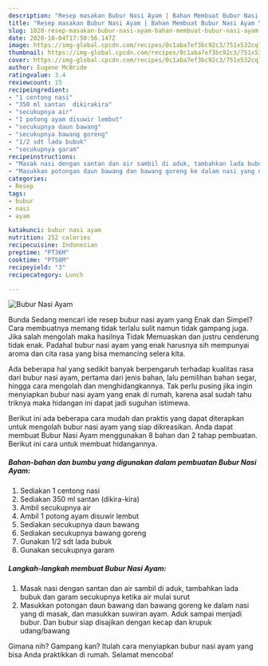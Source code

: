 ```yaml
---
description: "Resep masakan Bubur Nasi Ayam | Bahan Membuat Bubur Nasi Ayam Yang Lezat Sekali"
title: "Resep masakan Bubur Nasi Ayam | Bahan Membuat Bubur Nasi Ayam Yang Lezat Sekali"
slug: 1020-resep-masakan-bubur-nasi-ayam-bahan-membuat-bubur-nasi-ayam-yang-lezat-sekali
date: 2020-10-04T17:50:56.147Z
image: https://img-global.cpcdn.com/recipes/0c1aba7ef3bc92c3/751x532cq70/bubur-nasi-ayam-foto-resep-utama.jpg
thumbnail: https://img-global.cpcdn.com/recipes/0c1aba7ef3bc92c3/751x532cq70/bubur-nasi-ayam-foto-resep-utama.jpg
cover: https://img-global.cpcdn.com/recipes/0c1aba7ef3bc92c3/751x532cq70/bubur-nasi-ayam-foto-resep-utama.jpg
author: Eugene McBride
ratingvalue: 3.4
reviewcount: 15
recipeingredient:
- "1 centong nasi"
- "350 ml santan  dikirakira"
- "secukupnya air"
- "1 potong ayam disuwir lembut"
- "secukupnya daun bawang"
- "secukupnya bawang goreng"
- "1/2 sdt lada bubuk"
- "secukupnya garam"
recipeinstructions:
- "Masak nasi dengan santan dan air sambil di aduk, tambahkan lada bubuk dan garam secukupnya ketika air mulai surut"
- "Masukkan potongan daun bawang dan bawang goreng ke dalam nasi yang di masak, dan masukkan suwiran ayam. Aduk sampai menjadi bubur. Dan bubur siap disajikan dengan kecap dan krupuk udang/bawang"
categories:
- Resep
tags:
- bubur
- nasi
- ayam

katakunci: bubur nasi ayam 
nutrition: 252 calories
recipecuisine: Indonesian
preptime: "PT36M"
cooktime: "PT58M"
recipeyield: "3"
recipecategory: Lunch

---
```



![Bubur Nasi Ayam](https://img-global.cpcdn.com/recipes/0c1aba7ef3bc92c3/751x532cq70/bubur-nasi-ayam-foto-resep-utama.jpg)

Bunda Sedang mencari ide resep bubur nasi ayam yang Enak dan Simpel? Cara membuatnya memang tidak terlalu sulit namun tidak gampang juga. Jika salah mengolah maka hasilnya Tidak Memuaskan dan justru cenderung tidak enak. Padahal bubur nasi ayam yang enak harusnya sih mempunyai aroma dan cita rasa yang bisa memancing selera kita.

Ada beberapa hal yang sedikit banyak berpengaruh terhadap kualitas rasa dari bubur nasi ayam, pertama dari jenis bahan, lalu pemilihan bahan segar, hingga cara mengolah dan menghidangkannya. Tak perlu pusing jika ingin menyiapkan bubur nasi ayam yang enak di rumah, karena asal sudah tahu triknya maka hidangan ini dapat jadi suguhan istimewa.




Berikut ini ada beberapa cara mudah dan praktis yang dapat diterapkan untuk mengolah bubur nasi ayam yang siap dikreasikan. Anda dapat membuat Bubur Nasi Ayam menggunakan 8 bahan dan 2 tahap pembuatan. Berikut ini cara untuk membuat hidangannya.

<!--inarticleads1-->

##### Bahan-bahan dan bumbu yang digunakan dalam pembuatan Bubur Nasi Ayam:

1. Sediakan 1 centong nasi
1. Sediakan 350 ml santan  (dikira-kira)
1. Ambil secukupnya air
1. Ambil 1 potong ayam disuwir lembut
1. Sediakan secukupnya daun bawang
1. Sediakan secukupnya bawang goreng
1. Gunakan 1/2 sdt lada bubuk
1. Gunakan secukupnya garam




<!--inarticleads2-->

##### Langkah-langkah membuat Bubur Nasi Ayam:

1. Masak nasi dengan santan dan air sambil di aduk, tambahkan lada bubuk dan garam secukupnya ketika air mulai surut
1. Masukkan potongan daun bawang dan bawang goreng ke dalam nasi yang di masak, dan masukkan suwiran ayam. Aduk sampai menjadi bubur. Dan bubur siap disajikan dengan kecap dan krupuk udang/bawang




Gimana nih? Gampang kan? Itulah cara menyiapkan bubur nasi ayam yang bisa Anda praktikkan di rumah. Selamat mencoba!
